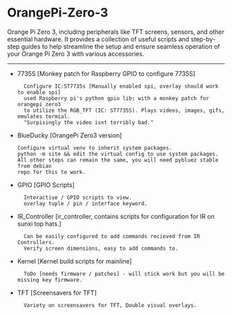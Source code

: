 # OrangePi-Zero-3
 Orange Pi Zero 3, including peripherals like TFT screens, sensors, and other essential hardware. It provides a collection of useful scripts and step-by-step guides to help streamline the setup and ensure seamless operation of your Orange Pi Zero 3 with various accessories.

---

- 7735S [Monkey patch for Raspberry GPIO to configure 7735S]

        Configure IC:ST7735s [Manually enabled spi, overlay should work to enable spi]
        used Raspberry pi's python gpio lib; with a monkey patch for orangepi zero3
        to utilize the RGB_TFT (IC: ST7735S). Plays videos, images, gifs, emulates termial.
        "Surpisingly the video isnt terribly bad."

- BlueDucky [OrangePi Zero3 version]
            
      Configure virtual venv to inherit system packages.
      python -m site && edit the virtual config to use system packages.
      All other steps can remain the same, you will need pybluez stable from debian
      repo for this to work.

- GPIO [GPIO Scripts]

        Interactive / GPIO scripts to view.
        overlay tuple / pin / interface keyword.

- IR_Controller [ir_controller, contains scripts for configuration for IR on sunxi top hats.]

        Can be easily configured to add commands recieved from IR Controllers.
        Verify screen dimensions, easy to add commands to.

- Kernel [Kernel build scripts for mainline]

        ToDo [needs firmware / patches] - will stick work but you will be missing key firmware.

- TFT [Screensavers for TFT]

        Variety on screensavers for TFT, Double visual overlays.
